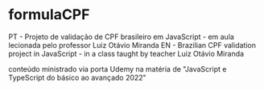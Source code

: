 # formulaCPF
PT - Projeto de validação de CPF brasileiro em JavaScript - em aula lecionada pelo professor Luiz Otávio Miranda 
EN - Brazilian CPF validation project in JavaScript - in a class taught by teacher Luiz Otávio Miranda

conteúdo ministrado via porta Udemy na matéria de "JavaScript e TypeScript do básico ao avançado 2022"
